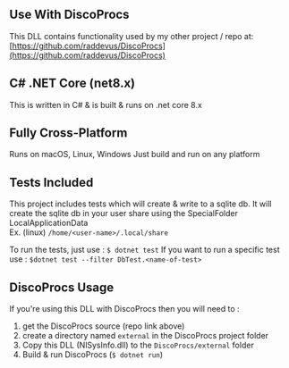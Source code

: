 ## Use With DiscoProcs
This DLL contains functionality used by my other project / repo at: [https://github.com/raddevus/DiscoProcs](https://github.com/raddevus/DiscoProcs)

## C# .NET Core (net8.x)
This is written in C# & is built & runs on .net core 8.x

## Fully Cross-Platform
Runs on macOS, Linux, Windows
Just build and run on any platform

## Tests Included
This project includes tests which will create & write to a sqlite db.
It will create the sqlite db in your user share using the SpecialFolder LocalApplicationData<br/>
Ex. (linux) `/home/<user-name>/.local/share` <br/>

To run the tests, just use : `$ dotnet test`
If you want to run a specific test use : `$dotnet test --filter DbTest.<name-of-test>`

## DiscoProcs Usage
If you're using this DLL with DiscoProcs then you will need to :
1) get the DiscoProcs source (repo link above)
2) create a directory named `external` in the DiscoProcs project folder
3) Copy this DLL (NlSysInfo.dll) to the `DiscoProcs/external` folder
4) Build & run DiscoProcs (`$ dotnet run`)

